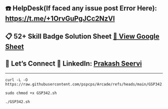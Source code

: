 
## ☎️ HelpDesk(If faced any issue post Error Here): https://t.me/+1OrvGuPgJCc2NzVl

## 📋 52+ Skill Badge Solution Sheet [📄 View Google Sheet](https://docs.google.com/spreadsheets/d/1UY1yh_xCRGealyBqSAejjkBSdgjqEj5M_XIQmveGJnU/edit?gid=0#gid=0)


## 🔗 Let’s Connect 👤 **LinkedIn**: [Prakash Seervi](https://www.linkedin.com/in/prakashseervi63/)


---
```
curl -L -O https://raw.githubusercontent.com/pspcps/Arcade/refs/heads/main/GSP342.sh

sudo chmod +x GSP342.sh

./GSP342.sh
```

